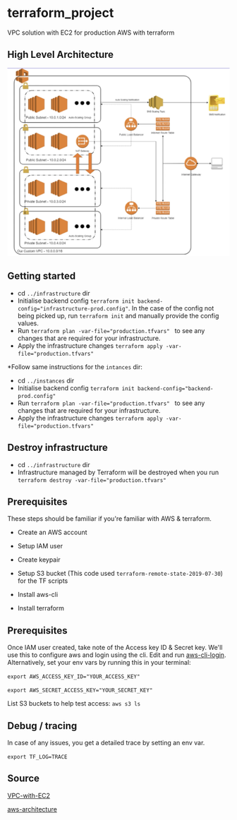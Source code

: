# terraform_project
VPC solution with EC2 for production AWS with terraform

## High Level Architecture
![Architecture](architecture/aws_tf.png)

## Getting started
- cd `../infrastructure` dir
- Initialise backend config
```terraform init backend-config="infrastructure-prod.config"```. 
In the case of the config not being picked up, run `terraform init` and manually provide the config values.
- Run `terraform plan -var-file="production.tfvars" ` to see
any changes that are required for your infrastructure.
- Apply the infrastructure changes `terraform apply -var-file="production.tfvars"`

*Follow same instructions for the `intances` dir:
- cd `../instances` dir
- Initialise backend config
```terraform init backend-config="backend-prod.config"```
- Run `terraform plan -var-file="production.tfvars" ` to see
any changes that are required for your infrastructure.
- Apply the infrastructure changes `terraform apply -var-file="production.tfvars"`


## Destroy infrastructure
- cd `../infrastructure` dir
- Infrastructure managed by Terraform will be destroyed when you run `terraform destroy -var-file="production.tfvars" `

## Prerequisites
These steps should be familiar if you're familiar with AWS & terraform.

- Create an AWS account
- Setup IAM user
- Create keypair
- Setup S3 bucket (This code used `terraform-remote-state-2019-07-30`) for the TF scripts

- Install aws-cli
- Install terraform 

## Prerequisites
Once IAM user created, take note of the Access key ID & Secret key. We'll use this to configure aws and login using the cli. Edit and run [aws-cli-login](./aws-cli-login.sh). 
Alternatively, set your env vars by running this in your terminal:

```export AWS_ACCESS_KEY_ID="YOUR_ACCESS_KEY"```

```export AWS_SECRET_ACCESS_KEY="YOUR_SECRET_KEY"```

List S3 buckets to help test access: 
```aws s3 ls```

## Debug / tracing
 In case of any issues, you get a detailed trace by setting an env var.

`export TF_LOG=TRACE`

## Source
[VPC-with-EC2](https://www.udemy.com/vpc-solutions-with-ec2-for-production-aws-with-terraform/)

[aws-architecture](https://github.com/neocorp/aws_vpc_ec2)

